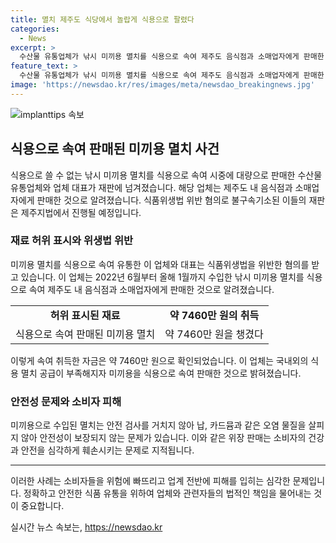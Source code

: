 ```yaml
---
title: 멸치 제주도 식당에서 놀랍게 식용으로 팔렸다
categories:
  - News
excerpt: >
  수산물 유통업체가 낚시 미끼용 멸치를 식용으로 속여 제주도 음식점과 소매업자에게 판매한 혐의로 불구속기소됐다. 이 업체 대표 A씨는 식용 멸치 부족으로 미끼용을 판매한 것으로 드러났으며, 7460만 원을 챙긴 혐의를 받고 있다. 낚시용과 식용 멸치의 가격 차이는 크지 않지만, 낚시용 멸치는 안전 검사를 거치지 않아 오염 물질 문제가 있어 식품위생법 위반으로 재판을 받게 된다.
feature_text: >
  수산물 유통업체가 낚시 미끼용 멸치를 식용으로 속여 제주도 음식점과 소매업자에게 판매한 혐의로 불구속기소됐다. 이 업체 대표 A씨는 식용 멸치 부족으로 미끼용을 판매한 것으로 드러났으며, 7460만 원을 챙긴 혐의를 받고 있다. 낚시용과 식용 멸치의 가격 차이는 크지 않지만, 낚시용 멸치는 안전 검사를 거치지 않아 오염 물질 문제가 있어 식품위생법 위반으로 재판을 받게 된다.
image: 'https://newsdao.kr/res/images/meta/newsdao_breakingnews.jpg'
---
```


<p><img src="https://newsdao.kr/res/images/meta/newsdao_breakingnews.jpg" alt="implanttips 속보" /></p>

<h2 data-ke-size="size26">식용으로 속여 판매된 미끼용 멸치 사건</h2>

<p data-ke-size="size16">식용으로 쓸 수 없는 낚시 미끼용 멸치를 식용으로 속여 시중에 대량으로 판매한 수산물 유통업체와 업체 대표가 재판에 넘겨졌습니다. 해당 업체는 제주도 내 음식점과 소매업자에게 판매한 것으로 알려졌습니다. 식품위생법 위반 혐의로 불구속기소된 이들의 재판은 제주지법에서 진행될 예정입니다. </p>

<h3>재료 허위 표시와 위생법 위반</h3>

<p data-ke-size="size16">미끼용 멸치를 식용으로 속여 유통한 이 업체와 대표는 식품위생법을 위반한 혐의를 받고 있습니다. 이 업체는 2022년 6월부터 올해 1월까지 수입한 낚시 미끼용 멸치를 식용으로 속여 제주도 내 음식점과 소매업자에게 판매한 것으로 알려졌습니다. </p>

<table>
    <tr>
        <td style="text-align: center; height: 17px;"><b>허위 표시된 재료</b></td>
        <td style="text-align: center; height: 17px;"><b>약 7460만 원의 취득</b></td>
    </tr>
    <tr>
        <td style="text-align: center; height: 17px;">식용으로 속여 판매된 미끼용 멸치</td>
        <td style="text-align: center; height: 17px;">약 7460만 원을 챙겼다</td>
    </tr>
</table>

<p data-ke-size="size16">이렇게 속여 취득한 자금은 약 7460만 원으로 확인되었습니다. 이 업체는 국내외의 식용 멸치 공급이 부족해지자 미끼용을 식용으로 속여 판매한 것으로 밝혀졌습니다. </p>

<h3>안전성 문제와 소비자 피해</h3>

<p data-ke-size="size16">미끼용으로 수입된 멸치는 안전 검사를 거치지 않아 납, 카드뮴과 같은 오염 물질을 살피지 않아 안전성이 보장되지 않는 문제가 있습니다. 이와 같은 위장 판매는 소비자의 건강과 안전을 심각하게 훼손시키는 문제로 지적됩니다.</p>

<hr>

<p data-ke-size="size16">이러한 사례는 소비자들을 위험에 빠뜨리고 업계 전반에 피해를 입히는 심각한 문제입니다. 정확하고 안전한 식품 유통을 위하여 업체와 관련자들의 법적인 책임을 물어내는 것이 중요합니다. </p>
실시간 뉴스 속보는, <a href="https://newsdao.kr" rel="dofollow">https://newsdao.kr</a>


